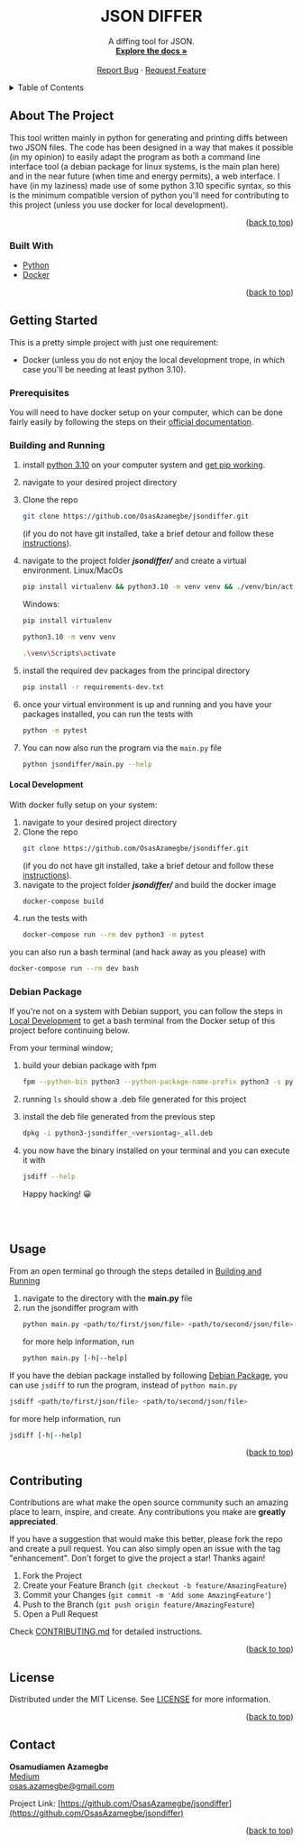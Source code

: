 <div id="top"></div>


<!-- PROJECT SHIELDS -->
<!--
*** I'm using markdown "reference style" links for readability.
*** Reference links are enclosed in brackets [ ] instead of parentheses ( ).
*** See the bottom of this document for the declaration of the reference variables
*** for contributors-url, forks-url, etc. This is an optional, concise syntax you may use.
*** https://www.markdownguide.org/basic-syntax/#reference-style-links
-->
<!-- [![Contributors][contributors-shield]][contributors-url]
[![Forks][forks-shield]][forks-url]
[![Stargazers][stars-shield]][stars-url]
[![Issues][issues-shield]][issues-url]
[![MIT License][license-shield]][license-url]
[![LinkedIn][linkedin-shield]][linkedin-url]
 -->


<!-- PROJECT LOGO -->
<br />
<div align="center">
<!--   <a href="https://github.com/othneildrew/Best-README-Template">
    <img src="images/logo.png" alt="Logo" width="80" height="80">
  </a> -->

  <h1 align="center">JSON DIFFER</h1>

  <p align="center">
    A diffing tool for JSON.
    <br />
    <a href="https://github.com/OsasAzamegbe/jsondiffer#readme"><strong>Explore the docs »</strong></a>
    <br />
    <br />
<!--     <a href="https://github.com/othneildrew/Best-README-Template">View Demo</a> -->
<!--     · -->
    <a href="https://github.com/OsasAzamegbe/jsondiffer/issues">Report Bug</a>
    ·
    <a href="https://github.com/OsasAzamegbe/jsondiffer/issues">Request Feature</a>
  </p>
</div>



<!-- TABLE OF CONTENTS -->
<details>
  <summary>Table of Contents</summary>
  <ol>
    <li>
      <a href="#about-the-project">About The Project</a>
      <ul>
        <li><a href="#built-with">Built With</a></li>
      </ul>
    </li>
    <li>
      <a href="#getting-started">Getting Started</a>
      <ul>
        <li><a href="#prerequisites">Prerequisites</a></li>
        <li><a href="#building-and-running">Building and Running</a></li>
        <li><a href="#local-development">Local Development</a></li>
        <li><a href="#debian-package">Debian Package</a></li>
      </ul>
    </li>
    <li><a href="#usage">Usage</a></li>
    <li><a href="#contributing">Contributing</a></li>
    <li><a href="#license">License</a></li>
    <li><a href="#contact">Contact</a></li>
  </ol>
</details>



<!-- ABOUT THE PROJECT -->
## About The Project

<!-- [![Product Name Screen Shot][product-screenshot]](https://example.com) -->

This tool written mainly in python for generating and printing diffs between two JSON files. The code has been designed in a way that makes it possible (in my opinion) to easily adapt the program as both a command line interface tool (a debian package for linux systems, is the main plan here) and in the near future (when time and energy permits), a web interface. I have (in my laziness) made use of some python 3.10 specific syntax, so this is the minimum compatible version of python you'll need for contributing to this project (unless you use docker for local development).

<p align="right">(<a href="#top">back to top</a>)</p>



### Built With


* [Python](https://www.python.org/)
* [Docker](https://www.docker.com/)

<p align="right">(<a href="#top">back to top</a>)</p>



<!-- GETTING STARTED -->
## Getting Started

This is a pretty simple project with just one requirement: 
* Docker (unless you do not enjoy the local development trope, in which case you'll be needing at least python 3.10).

### Prerequisites

You will need to have docker setup on your computer, which can be done fairly easily by following the steps on their [official documentation](https://docs.docker.com/get-docker/).


### Building and Running

1. install [python 3.10](https://www.python.org/downloads/) on your computer system and [get pip working](https://pip.pypa.io/en/stable/installation/).
2. navigate to your desired project directory
3. Clone the repo
   ```sh
   git clone https://github.com/OsasAzamegbe/jsondiffer.git
   ```
   (if you do not have git installed, take a brief detour and follow these [instructions](https://git-scm.com/book/en/v2/Getting-Started-Installing-Git)).
4. navigate to the project folder *__jsondiffer/__* and create a virtual environment.
   Linux/MacOs
   ```sh
   pip install virtualenv && python3.10 -m venv venv && ./venv/bin/activate
   ```
   Windows:
   ```sh
   pip install virtualenv
   ```
   ```sh
   python3.10 -m venv venv 
   ```
   ```sh
   .\venv\Scripts\activate
   ```
   
5. install the required dev packages from the principal directory
   ```sh
   pip install -r requirements-dev.txt
   ```
6. once your virtual environment is up and running and you have your packages installed, you can run the tests with
   ```sh
   python -m pytest
   ```
7. You can now also run the program via the `main.py` file
   ```sh
   python jsondiffer/main.py --help
   ```

#### Local Development
With docker fully setup on your system:

1. navigate to your desired project directory
2. Clone the repo
   ```sh
   git clone https://github.com/OsasAzamegbe/jsondiffer.git
   ```
   (if you do not have git installed, take a brief detour and follow these [instructions](https://git-scm.com/book/en/v2/Getting-Started-Installing-Git)).
3. navigate to the project folder *__jsondiffer/__* and build the docker image
   ```sh
   docker-compose build
   ```
4. run the tests with
   ```sh
   docker-compose run --rm dev python3 -m pytest
   ```
you can also run a bash terminal (and hack away as you please) with
```sh
docker-compose run --rm dev bash
```

### Debian Package

If you're not on a system with Debian support, you can follow the steps in <a href="#local-development">Local Development</a> to get a bash terminal from the Docker setup of this project before continuing below.

From your terminal window;
1. build your debian package with fpm
   ```sh
   fpm --python-bin python3 --python-package-name-prefix python3 -s python -t deb .
   ```
2. running ` ls ` should show a .deb file generated for this project
3. install the deb file generated from the previous step
   ```sh
   dpkg -i python3-jsondiffer_<versiontag>_all.deb
   ```
4. you now have the binary installed on your terminal and you can execute it with
   ```sh
   jsdiff --help
   ```

   Happy hacking! 😀

 </br></br>

<!-- USAGE EXAMPLES -->
## Usage

From an open terminal go through the steps detailed in <a href="#building-and-running">Building and Running</a>

1. navigate to the directory with the **main.py** file
2. run the jsondiffer program with
   ```sh
   python main.py <path/to/first/json/file> <path/to/second/json/file>
   ```
   for more help information, run
   ```sh
   python main.py [-h|--help]
   ```

If you have the debian package installed by following <a href="#debian-package">Debian Package</a>, you can use `jsdiff` to run the program, instead of `python main.py`
   ```sh
   jsdiff <path/to/first/json/file> <path/to/second/json/file>
   ```
   for more help information, run
   ```sh
   jsdiff [-h|--help]
   ```

<p align="right">(<a href="#top">back to top</a>)</p>


<!-- CONTRIBUTING -->
## Contributing

Contributions are what make the open source community such an amazing place to learn, inspire, and create. Any contributions you make are **greatly appreciated**.

If you have a suggestion that would make this better, please fork the repo and create a pull request. You can also simply open an issue with the tag "enhancement".
Don't forget to give the project a star! Thanks again!

1. Fork the Project
2. Create your Feature Branch (`git checkout -b feature/AmazingFeature`)
3. Commit your Changes (`git commit -m 'Add some AmazingFeature'`)
4. Push to the Branch (`git push origin feature/AmazingFeature`)
5. Open a Pull Request

Check [CONTRIBUTING.md](https://github.com/OsasAzamegbe/jsondiffer/blob/main/CONTRIBUTING.md) for detailed instructions.

<p align="right">(<a href="#top">back to top</a>)</p>



<!-- LICENSE -->
## License

Distributed under the MIT License. See [LICENSE](https://github.com/OsasAzamegbe/jsondiffer/blob/main/LICENSE) for more information.

<p align="right">(<a href="#top">back to top</a>)</p>

<!-- CONTACT -->
## Contact

**Osamudiamen Azamegbe**
</br>[Medium](https://medium.com/@osas.azamegbe) 
</br>[osas.azamegbe@gmail.com](mailto:osas.azamegbe@gmail.com)

Project Link: [https://github.com/OsasAzamegbe/jsondiffer](https://github.com/OsasAzamegbe/jsondiffer)

<p align="right">(<a href="#top">back to top</a>)</p>




<!-- MARKDOWN LINKS & IMAGES -->
<!-- https://www.markdownguide.org/basic-syntax/#reference-style-links -->
[contributors-shield]: https://img.shields.io/github/contributors/othneildrew/Best-README-Template.svg?style=for-the-badge
[contributors-url]: https://github.com/othneildrew/Best-README-Template/graphs/contributors
[forks-shield]: https://img.shields.io/github/forks/othneildrew/Best-README-Template.svg?style=for-the-badge
[forks-url]: https://github.com/othneildrew/Best-README-Template/network/members
[stars-shield]: https://img.shields.io/github/stars/othneildrew/Best-README-Template.svg?style=for-the-badge
[stars-url]: https://github.com/othneildrew/Best-README-Template/stargazers
[issues-shield]: https://img.shields.io/github/issues/othneildrew/Best-README-Template.svg?style=for-the-badge
[issues-url]: https://github.com/othneildrew/Best-README-Template/issues
[license-shield]: https://img.shields.io/github/license/othneildrew/Best-README-Template.svg?style=for-the-badge
[license-url]: https://github.com/othneildrew/Best-README-Template/blob/master/LICENSE.txt
[linkedin-shield]: https://img.shields.io/badge/-LinkedIn-black.svg?style=for-the-badge&logo=linkedin&colorB=555
[linkedin-url]: https://www.linkedin.com/in/osamudiamen-azamegbe/
[product-screenshot]: images/screenshot.png

